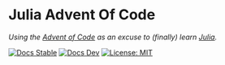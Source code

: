 # Julia Advent Of Code

_Using the [Advent of Code](https://adventofcode.com) as an excuse to (finally) learn [Julia](https://julialang.org)._


[![Docs Stable](https://img.shields.io/badge/docs-stable-blue.svg)](https://ludaavics.github.io/adventofcode.jl/stable)
[![Docs Dev](https://img.shields.io/badge/docs-dev-blue.svg)](https://ludaavics.github.io/adventofcode.jl/dev)
[![License: MIT](https://img.shields.io/badge/License-MIT-green.svg)](https://opensource.org/licenses/MIT)
